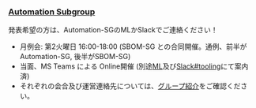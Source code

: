 ### [Automation Subgroup](https://openchain-project.github.io/OpenChain-JWG/subgroups/tooling/)

発表希望の方は、Automation-SGのMLかSlackでご連絡ください！

- 月例会: 第2火曜日 16:00-18:00 (SBOM-SG との合同開催。通例、前半がAutomation-SG, 後半がSBOM-SG)
- 当面、MS Teams による Online開催 (別途[ML](https://lists.openchainproject.org/g/japan-sg-tooling)及び[Slack#tooling](https://openchain-japanwg.slack.com/archives/CGHP86Y4T)にて案内済)   
- それぞれの会合及び運営連絡先については、[グループ紹介](https://openchain-project.github.io/OpenChain-JWG/subgroups/tooling/)をご確認ください。
